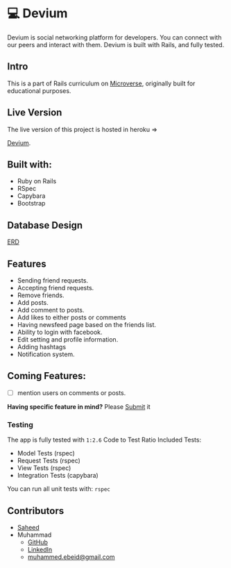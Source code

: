 
# :computer: Devium
Devium is social networking platform for developers. You can connect with our peers and interact with them. Devium is built with Rails, and fully tested.


## Intro
This is a part of Rails curriculum on [Microverse](https://www.microverse.org/), originally built for educational purposes.


## Live Version
The live version of this project is hosted in heroku =>

[Devium](https://deviumio.herokuapp.com/).


## Built with:
- Ruby on Rails
- RSpec
- Capybara
- Bootstrap

## Database Design
[ERD](https://www.lucidchart.com/invitations/accept/02f604cf-c6bb-4e94-a595-4b3c6856d8a3)

## Features
- Sending friend requests.
- Accepting friend requests.
- Remove friends.
- Add posts.
- Add comment to posts.
- Add likes to either posts or comments
- Having newsfeed page based on the friends list.
- Ability to login with facebook.
- Edit setting and profile information.
- Adding hashtags
- Notification system.


## Coming Features:
- [ ] mention users on comments or posts.

**Having specific feature in mind?** Please [Submit](https://github.com/mosaaleb/devium/labels/enhancement) it


### Testing
The app is fully tested with `1:2.6` Code to Test Ratio
Included Tests:
- Model Tests (rspec)
- Request Tests (rspec)
- View Tests (rspec)
- Integration Tests (capybara)

You can run all unit tests with:
`rspec`


## Contributors
- [Saheed](https://github.com/suretrust)
- Muhammad
  - [GitHub](https://github.com/mosaaleb)
  - [LinkedIn](https://www.linkedin.com/in/muhammadebeid/)
  - [muhammed.ebeid@gmail.com](muhammed.ebeid@gmail.com)

